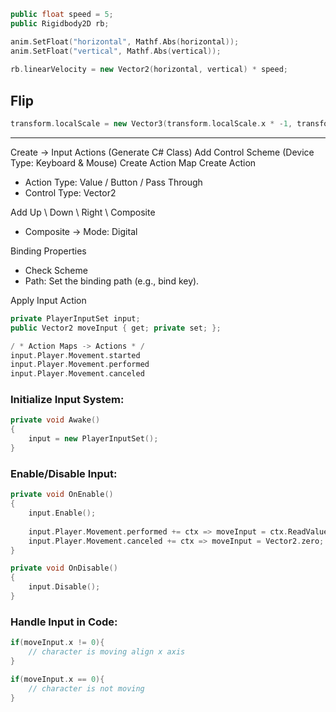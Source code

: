 
```cpp
public float speed = 5;  
public Rigidbody2D rb;

anim.SetFloat("horizontal", Mathf.Abs(horizontal));  
anim.SetFloat("vertical", Mathf.Abs(vertical));
  
rb.linearVelocity = new Vector2(horizontal, vertical) * speed;
```


## Flip

```cpp
transform.localScale = new Vector3(transform.localScale.x * -1, transform.localScale.y, transform.localScale.z);
```

---

Create -> Input Actions (Generate C# Class)
Add Control Scheme (Device Type: Keyboard & Mouse)
Create Action Map
Create Action
- Action Type: Value / Button / Pass Through
- Control Type: Vector2

Add Up \ Down \ Right \ Composite
- Composite -> Mode: Digital

Binding Properties
 - Check Scheme
 - Path: Set the binding path (e.g., bind key).

Apply Input Action

```cpp
private PlayerInputSet input;
public Vector2 moveInput { get; private set; };
```



```cpp
/ * Action Maps -> Actions * /
input.Player.Movement.started
input.Player.Movement.performed
input.Player.Movement.canceled
```

### Initialize Input System:
```cpp
private void Awake()  
{  
	input = new PlayerInputSet();  
}
```

### Enable/Disable Input:
```cpp
private void OnEnable()  
{  
    input.Enable();
    
    input.Player.Movement.performed += ctx => moveInput = ctx.ReadValue<Vector2>();  
	input.Player.Movement.canceled += ctx => moveInput = Vector2.zero;
}
```

```cpp
private void OnDisable()  
{  
    input.Disable();  
}
```

### Handle Input in Code:
```cpp
if(moveInput.x != 0){
	// character is moving align x axis
}

if(moveInput.x == 0){
	// character is not moving
}
```